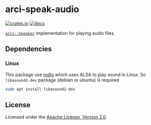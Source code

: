 # arci-speak-audio

[![crates.io](https://img.shields.io/crates/v/arci-speak-audio.svg)](https://crates.io/crates/arci-speak-audio) [![docs](https://docs.rs/arci-speak-audio/badge.svg)](https://docs.rs/arci-speak-audio)

[`arci::Speaker`](https://docs.rs/arci/*/arci/trait.Speaker.html) implementation for playing audio files.

## Dependencies

### Linux

This package use [rodio](https://github.com/RustAudio/rodio) which uses ALSA to play sound in Linux.
So `libasound2-dev` package (debian or ubuntu) is required

```bash
sudo apt install libasound2-dev
```

## License

Licensed under the [Apache License, Version 2.0](https://github.com/openrr/openrr/blob/main/LICENSE).
